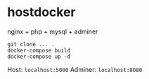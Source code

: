 # hostdocker

nginx + php + mysql + adminer

```
git clone ... .
docker-compose build
docker-compose up -d
```

Host: `localhost:5000`
Adminer: `localhost:8080`